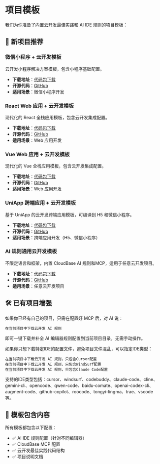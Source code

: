 # 项目模板

我们为你准备了内置云开发最佳实践和 AI IDE 规则的项目模板：

## 🚀 新项目推荐

### 微信小程序 + 云开发模板

云开发小程序解决方案模板，包含小程序基础配置。

- **下载地址**：[代码包下载](https://static.cloudbase.net/cloudbase-examples/miniprogram-cloudbase-miniprogram-template.zip?v=2025053001)
- **开源代码**：[GitHub](https://github.com/TencentCloudBase/awesome-cloudbase-examples/tree/master/miniprogram/cloudbase-miniprogram-template)
- **适用场景**：微信小程序开发

### React Web 应用 + 云开发模板

现代化的 React 全栈应用模板，包含云开发集成配置。

- **下载地址**：[代码包下载](https://static.cloudbase.net/cloudbase-examples/web-cloudbase-react-template.zip?v=2025053001)
- **开源代码**：[GitHub](https://github.com/TencentCloudBase/awesome-cloudbase-examples/tree/master/web/cloudbase-react-template)
- **适用场景**：Web 应用开发

### Vue Web 应用 + 云开发模板

现代化的 Vue 全栈应用模板，包含云开发集成配置。

- **下载地址**：[代码包下载](https://static.cloudbase.net/cloudbase-examples/web-cloudbase-vue-template.zip?v=2025053001)
- **开源代码**：[GitHub](https://github.com/TencentCloudBase/awesome-cloudbase-examples/tree/master/web/cloudbase-vue-template)
- **适用场景**：Web 应用开发

### UniApp 跨端应用 + 云开发模板

基于 UniApp 的云开发跨端应用模板，可编译到 H5 和微信小程序。

- **下载地址**：[代码包下载](https://static.cloudbase.net/cloudbase-examples/universal-cloudbase-uniapp-template.zip?v=2025053001)
- **开源代码**：[GitHub](https://github.com/TencentCloudBase/awesome-cloudbase-examples/tree/master/universal/cloudbase-uniapp-template)
- **适用场景**：跨端应用开发（H5、微信小程序）

### AI 规则通用云开发模板

不限定语言和框架，内置 CloudBase AI 规则和MCP，适用于任意云开发项目。

- **下载地址**：[代码包下载](https://static.cloudbase.net/cloudbase-examples/web-cloudbase-project.zip)
- **开源代码**：[GitHub](https://github.com/TencentCloudBase/awesome-cloudbase-examples/tree/master/web/cloudbase-project)
- **适用场景**：任意云开发项目

## 🛠️ 已有项目增强

如果你已经有自己的项目，只需在配置好 MCP 后，对 AI 说：

```
在当前项目中下载云开发 AI 规则
```

即可一键下载并补全 AI 编辑器规则配置到当前项目目录，无需手动操作。

如果你只想下载特定IDE的配置文件，避免项目文件混乱，可以指定IDE类型：
```
在当前项目中下载云开发 AI 规则，只包含Cursor配置
在当前项目中下载云开发 AI 规则，只包含WindSurf配置
在当前项目中下载云开发 AI 规则，只包含Claude Code配置
```

支持的IDE类型包括：cursor、windsurf、codebuddy、claude-code、cline、gemini-cli、opencode、qwen-code、baidu-comate、openai-codex-cli、augment-code、github-copilot、roocode、tongyi-lingma、trae、vscode 等。

## 📁 模板包含内容

所有模板都包含以下配置：

- ✅ AI IDE 规则配置（针对不同编辑器）
- ✅ CloudBase MCP 配置
- ✅ 云开发最佳实践代码结构
- ✅ 项目说明文档 